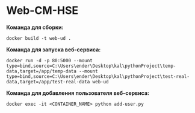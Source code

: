 # Web-CM-HSE

**Команда для сборки:**

```shell
docker build -t web-ud .
```

**Команда для запуска веб-сервиса:**

```shell
docker run -d -p 80:5000 --mount type=bind,source=C:\Users\ender\Desktop\kal\pythonProject\temp-data,target=/app/temp-data --mount type=bind,source=C:\Users\ender\Desktop\kal\pythonProject\test-real-data,target=/app/test-real-data web-ud
```

**Команда для добавления пользователя веб-сервиса:**

```shell
docker exec -it <CONTAINER_NAME> python add-user.py
```